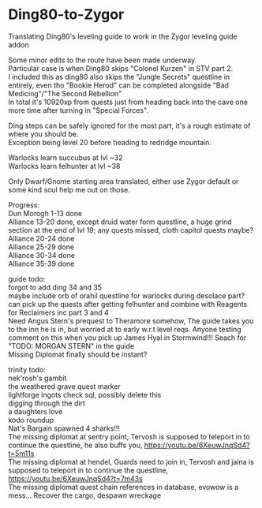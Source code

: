 # Ding80-to-Zygor
Translating Ding80's leveling guide to work in the Zygor leveling guide addon  

Some minor edits to the route have been made underway.  
Particular case is when Ding80 skips "Colonel Kurzen" in STV part 2.  
I included this as ding80 also skips the "Jungle Secrets" questline in entirely, even tho "Bookie Herod" can be completed alongside "Bad Medicing"/"The Second Rebellion"  
In total it's 10920xp from quests just from heading back into the cave one more time after turning in "Special Forces".  

Ding steps can be safely ignored for the most part, it's a rough estimate of where you should be.  
Exception being level 20 before heading to redridge mountain.  

Warlocks learn succubus at lvl ~32  
Warlocks learn felhunter at lvl ~38  

Only Dwarf/Gnome starting area translated, either use Zygor default or some kind soul help me out on those.  

Progress:  
Dun Morogh 1-13 done  
Alliance 13-20 done, except druid water form questline, a huge grind section at the end of lvl 19; any quests missed, cloth capitol quests maybe?  
Alliance 20-24 done  
Alliance 25-29 done  
Alliance 30-34 done  
Alliance 35-39 done  

guide todo:  
forgot to add ding 34 and 35  
maybe include orb of orahil questline for warlocks during desolace part? can pick up the quests after getting felhunter and combine with Reagents for Reclaimers inc part 3 and 4  
Need Angus Stern's prequest to Theramore somehow, The guide takes you to the inn he is in, but worried at to early w.r.t level reqs. Anyone testing comment on this when you pick up James Hyal in Stormwind!!! Seach for "TODO: MORGAN STERN" in the guide  
Missing Diplomat finally should be instant?

trinity todo:  
nek'rosh's gambit  
the weathered grave quest marker  
lightforge ingots check sql, possibly delete this  
digging through the dirt  
a daughters love  
kodo roundup  
Nat's Bargain spawned 4 sharks!!!  
The missing diplomat at sentry point, Tervosh is supposed to teleport in to continue the questline, he also buffs you, https://youtu.be/6XeuwJnqSd4?t=5m11s  
The missing diplomat at hendel, Guards need to join in, Tervosh and jaina is supposed to teleport in to continue the questline, https://youtu.be/6XeuwJnqSd4?t=7m43s  
The missing diplomat quest chain references in database, evowow is a mess...
Recover the cargo, despawn wreckage
